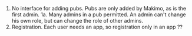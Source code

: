 1. No interface for adding pubs. Pubs are only added by Makimo, as is the first admin.
1a. Many admins in a pub permitted. An admin can't change his own role, but can change
    the role of other admins.
2. Registration. Each user needs an app, so registration only in an app ??